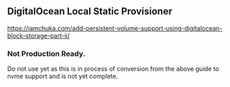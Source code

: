 ## DigitalOcean Local Static Provisioner

https://iamchuka.com/add-persistent-volume-support-using-digitalocean-block-storage-part-ii/

### Not Production Ready.

Do not use yet as this is in process of conversion from the above guide to nvme support
and is not yet complete.